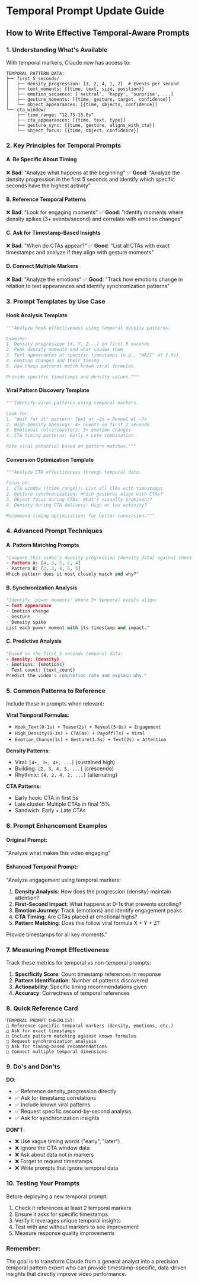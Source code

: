 # Temporal Prompt Update Guide

## How to Write Effective Temporal-Aware Prompts

### 1. Understanding What's Available

With temporal markers, Claude now has access to:

```
TEMPORAL PATTERN DATA:
├── first_5_seconds/
│   ├── density_progression: [3, 2, 4, 1, 2]  # Events per second
│   ├── text_moments: [{time, text, size, position}]
│   ├── emotion_sequence: ['neutral', 'happy', 'surprise', ...]
│   ├── gesture_moments: [{time, gesture, target, confidence}]
│   └── object_appearances: [{time, objects, confidence}]
└── cta_window/
    ├── time_range: "12.75-15.0s"
    ├── cta_appearances: [{time, text, type}]
    ├── gesture_sync: [{time, gesture, aligns_with_cta}]
    └── object_focus: [{time, object, confidence}]
```

### 2. Key Principles for Temporal Prompts

#### A. Be Specific About Timing
❌ **Bad**: "Analyze what happens at the beginning"
✅ **Good**: "Analyze the density progression in the first 5 seconds and identify which specific seconds have the highest activity"

#### B. Reference Temporal Patterns
❌ **Bad**: "Look for engaging moments"
✅ **Good**: "Identify moments where density spikes (3+ events/second) and correlate with emotion changes"

#### C. Ask for Timestamp-Based Insights
❌ **Bad**: "When do CTAs appear?"
✅ **Good**: "List all CTAs with exact timestamps and analyze if they align with gesture moments"

#### D. Connect Multiple Markers
❌ **Bad**: "Analyze the emotions"
✅ **Good**: "Track how emotions change in relation to text appearances and identify synchronization patterns"

### 3. Prompt Templates by Use Case

#### Hook Analysis Template
```python
"""Analyze hook effectiveness using temporal density patterns.

Examine:
1. Density progression [X, Y, Z...] in first 5 seconds
2. Peak density moments and what causes them
3. Text appearances at specific timestamps (e.g., "WAIT" at 2.0s)
4. Emotion changes and their timing
5. How these patterns match known viral formulas

Provide specific timestamps and density values."""
```

#### Viral Pattern Discovery Template
```python
"""Identify viral patterns using temporal markers.

Look for:
1. "Wait for it" pattern: Text at ~2s → Reveal at ~7s
2. High-density openings: 4+ events in first 2 seconds
3. Emotional rollercoasters: 3+ emotion changes
4. CTA timing patterns: Early + Late combination

Rate viral potential based on pattern matches."""
```

#### Conversion Optimization Template
```python
"""Analyze CTA effectiveness through temporal data.

Focus on:
1. CTA window ({time_range}): List all CTAs with timestamps
2. Gesture synchronization: Which gestures align with CTAs?
3. Object focus during CTAs: What's visually prominent?
4. Density during CTA delivery: High or low activity?

Recommend timing optimizations for better conversion."""
```

### 4. Advanced Prompt Techniques

#### A. Pattern Matching Prompts
```python
"Compare this video's density progression {density_data} against these known viral patterns:
- Pattern A: [4, 3, 5, 2, 4] 
- Pattern B: [2, 3, 4, 5, 5]
Which pattern does it most closely match and why?"
```

#### B. Synchronization Analysis
```python
"Identify 'power moments' where 3+ temporal events align:
- Text appearance
- Emotion change  
- Gesture
- Density spike
List each power moment with its timestamp and impact."
```

#### C. Predictive Analysis
```python
"Based on the first 5 seconds temporal data:
- Density: {density}
- Emotions: {emotions}
- Text count: {text_count}
Predict the video's completion rate and explain why."
```

### 5. Common Patterns to Reference

Include these in prompts when relevant:

**Viral Temporal Formulas**:
- `Hook_Text(0-1s) + Tease(2s) + Reveal(5-8s) = Engagement`
- `High_Density(0-3s) + CTA(4s) + Payoff(7s) = Viral`
- `Emotion_Change(1s) + Gesture(1.5s) + Text(2s) = Attention`

**Density Patterns**:
- Viral: `[4+, 3+, 4+, ...]` (sustained high)
- Building: `[2, 3, 4, 5, ...]` (crescendo)
- Rhythmic: `[4, 2, 4, 2, ...]` (alternating)

**CTA Patterns**:
- Early hook: CTA in first 5s
- Late cluster: Multiple CTAs in final 15%
- Sandwich: Early + Late CTAs

### 6. Prompt Enhancement Examples

#### Original Prompt:
"Analyze what makes this video engaging"

#### Enhanced Temporal Prompt:
"Analyze engagement using temporal markers:

1. **Density Analysis**: How does the progression {density} maintain attention?
2. **First-Second Impact**: What happens at 0-1s that prevents scrolling?
3. **Emotion Journey**: Track {emotions} and identify engagement peaks
4. **CTA Timing**: Are CTAs placed at emotional highs?
5. **Pattern Matching**: Does this follow viral formula X + Y + Z?

Provide timestamps for all key moments."

### 7. Measuring Prompt Effectiveness

Track these metrics for temporal vs non-temporal prompts:

1. **Specificity Score**: Count timestamp references in response
2. **Pattern Identification**: Number of patterns discovered
3. **Actionability**: Specific timing recommendations given
4. **Accuracy**: Correctness of temporal references

### 8. Quick Reference Card

```
TEMPORAL PROMPT CHECKLIST:
□ Reference specific temporal markers (density, emotions, etc.)
□ Ask for exact timestamps
□ Include pattern matching against known formulas
□ Request synchronization analysis
□ Ask for timing-based recommendations
□ Connect multiple temporal dimensions
```

### 9. Do's and Don'ts

**DO**:
- ✅ Reference density_progression directly
- ✅ Ask for timestamp correlations
- ✅ Include known viral patterns
- ✅ Request specific second-by-second analysis
- ✅ Ask for synchronization insights

**DON'T**:
- ❌ Use vague timing words ("early", "later")
- ❌ Ignore the CTA window data
- ❌ Ask about data not in markers
- ❌ Forget to request timestamps
- ❌ Write prompts that ignore temporal data

### 10. Testing Your Prompts

Before deploying a new temporal prompt:

1. Check it references at least 2 temporal markers
2. Ensure it asks for specific timestamps
3. Verify it leverages unique temporal insights
4. Test with and without markers to see improvement
5. Measure response quality improvements

### Remember:
The goal is to transform Claude from a general analyst into a precision temporal pattern expert who can provide timestamp-specific, data-driven insights that directly improve video performance.